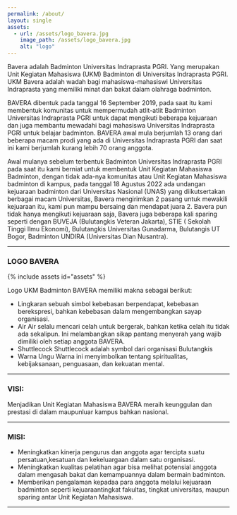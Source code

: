 ```yaml
---
permalink: /about/
layout: single
assets:
  - url: /assets/logo_bavera.jpg
    image_path: /assets/logo_bavera.jpg
    alt: "logo"
---
```


Bavera adalah Badminton Universitas Indraprasta PGRI. Yang merupakan Unit Kegiatan Mahasiswa (UKM) Badminton di Universitas Indraprasta PGRI.
UKM Bavera adalah wadah bagi mahasiswa-mahasiswi Universitas Indraprasta yang memiliki minat dan bakat dalam olahraga badminton.

BAVERA dibentuk pada tanggal 16 September 2019, pada saat itu kami membentuk komunitas untuk
mempermudah atlit-atlit Badminton Universitas Indraprasta PGRI untuk dapat mengikuti beberapa
kejuaraan dan juga membantu mewadahi bagi mahasiswa Universitas Indraprasta PGRI untuk belajar
badminton. BAVERA awal mula berjumlah 13 orang dari beberapa macam prodi yang ada di Universitas
Indraprasta PGRI dan saat ini kami berjumlah kurang lebih 70 orang anggota.

Awal mulanya sebelum terbentuk Badminton Universitas Indraprasta PGRI pada saat itu kami
berniat untuk membentuk Unit Kegiatan Mahasiswa Badminton, dengan tidak ada-nya komunitas atau
Unit Kegiatan Mahasiswa badminton di kampus, pada tanggal 18 Agustus 2022 ada undangan kejuaraan
badminton dari Universitas Nasional (UNAS) yang diikutsertakan berbagai macam Universitas, Bavera
mengirimkan 2 pasang untuk mewakili kejuaraan itu, kami pun mampu bersaing dan mendapat juara 2.
Bavera pun tidak hanya mengikuti kejuaraan saja, Bavera juga beberapa kali sparing seperti
dengan BUVEJA (Bulutangkis Veteran Jakarta), STIE ( Sekolah Tinggi Ilmu Ekonomi), Bulutangkis Universitas Gunadarma, Bulutangis UT Bogor, Badminton UNDIRA (Universitas Dian Nusantra).

---

### LOGO BAVERA

{% include assets id="assets" %}

Logo UKM Badminton BAVERA memiliki makna sebagai berikut:
- Lingkaran
sebuah simbol kebebasan berpendapat, kebebasan berekspresi, bahkan kebebasan dalam mengembangkan sayap organisasi.
- Air
Air selalu mencari celah untuk bergerak, bahkan ketika celah itu tidak ada sekalipun. Ini melambangkan sikap pantang menyerah yang wajib dimiliki oleh setiap anggota BAVERA.
- Shuttlecock
Shuttlecock adalah symbol dari organisasi Bulutangkis
- Warna Ungu
Warna ini menyimbolkan tentang spiritualitas, kebijaksanaan, penguasaan, dan kekuatan mental.

---

### VISI:

Menjadikan Unit Kegiatan Mahasiswa BAVERA meraih keunggulan dan prestasi di dalam
maupunluar kampus bahkan nasional.

---

### MISI:
- Meningkatkan kinerja pengurus dan anggota agar tercipta suatu persatuan,kesatuan dan kekeluargaan dalam satu organisasi.
- Meningkatkan kualitas pelatihan agar bisa melihat potensial anggota dalam mengasah bakat dan kemampuannya dalam bermain badminton.
- Memberikan pengalaman kepadaa para anggota melalui kejuaraan badminton seperti kejuaraantingkat fakultas, tingkat universitas, maupun sparing antar Unit Kegiatan Mahasiswa.

---
